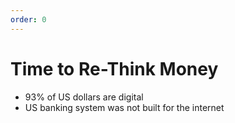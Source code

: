 ```yaml
---
order: 0
---
```


# Time to Re-Think Money

- 93% of US dollars are digital
- US banking system was not built for the internet